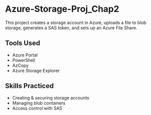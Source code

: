 # Azure-Storage-Proj_Chap2
This project creates a storage account in Azure, uploads a file to blob storage, generates a SAS token, and sets up an Azure File Share.

## Tools Used
- Azure Portal
- PowerShell
- AzCopy
- Azure Storage Explorer

## Skills Practiced
- Creating & securing storage accounts
- Managing blob containers
- Access control with SAS
